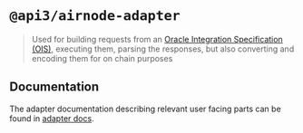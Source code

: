# `@api3/airnode-adapter`

> Used for building requests from an
> [Oracle Integration Specification (OIS)](https://docs.api3.org/reference/ois/latest/), executing them, parsing the
> responses, but also converting and encoding them for on chain purposes

## Documentation

The adapter documentation describing relevant user facing parts can be found in
[adapter docs](https://docs.api3.org/reference/airnode/latest/packages/adapter.html).
